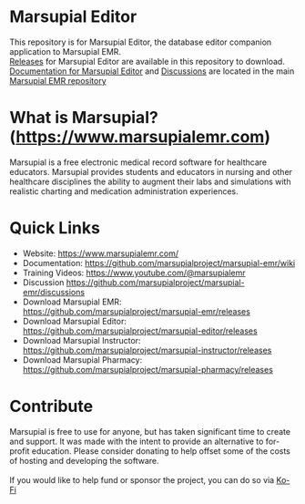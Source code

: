 # Marsupial Editor
This repository is for Marsupial Editor, the database editor companion application to Marsupial EMR. <br/>
[Releases](https://github.com/marsupialproject/marsupial-editor/releases) for Marsupial Editor are available in this repository to download.<br/>
[Documentation for Marsupial Editor](https://github.com/marsupialproject/marsupial-emr/wiki) and [Discussions](https://github.com/marsupialproject/marsupial-emr/discussions) are located in the main [Marsupial EMR repository](https://github.com/marsupialproject/marsupial-emr)
# What is Marsupial? (https://www.marsupialemr.com)
Marsupial is a free electronic medical record software for healthcare educators. Marsupial provides students and educators in nursing and other healthcare disciplines the ability to augment their labs and simulations with realistic charting and medication administration experiences.
# Quick Links
- Website: https://www.marsupialemr.com/
- Documentation: https://github.com/marsupialproject/marsupial-emr/wiki
- Training Videos: https://www.youtube.com/@marsupialemr
- Discussion https://github.com/marsupialproject/marsupial-emr/discussions
- Download Marsupial EMR: https://github.com/marsupialproject/marsupial-emr/releases
- Download Marsupial Editor: https://github.com/marsupialproject/marsupial-editor/releases
- Download Marsupial Instructor: https://github.com/marsupialproject/marsupial-instructor/releases
- Download Marsupial Pharmacy: https://github.com/marsupialproject/marsupial-pharmacy/releases
# Contribute
Marsupial is free to use for anyone, but has taken significant time to create and support. It was made with the intent to provide an alternative to for-profit education. Please consider donating to help offset some of the costs of hosting and developing the software.<br/><br/>
If you would like to help fund or sponsor the project, you can do so via [Ko-Fi](https://ko-fi.com/marsupialemr)
